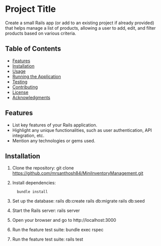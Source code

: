 # Project Title

Create a small Rails app (or add to an existing project if already provided) that helps manage a list of products, allowing a user to add, edit, and filter products based on various criteria.

## Table of Contents

- [Features](#features)
- [Installation](#installation)
- [Usage](#usage)
- [Running the Application](#running-the-application)
- [Testing](#testing)
- [Contributing](#contributing)
- [License](#license)
- [Acknowledgments](#acknowledgments)

## Features

- List key features of your Rails application.
- Highlight any unique functionalities, such as user authentication, API integration, etc.
- Mention any technologies or gems used.

## Installation

1. Clone the repository:
   git clone https://github.com/mrsanthosh84/MiniInventoryManagement.git

2. Install dependencies:

         bundle install

3. Set up the database:
         rails db:create
         rails db:migrate
         rails db:seed

4. Start the Rails server:
         rails server

5. Open your browser and go to http://localhost:3000

6. Run the feature test suite:
         bundle exec rspec

8. Run the feature test suite:
         rails test
